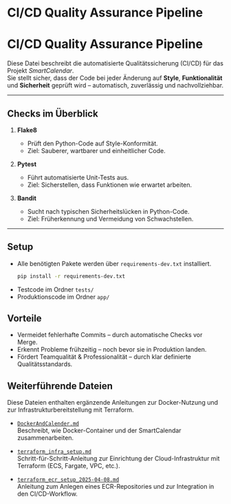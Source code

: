 # CI/CD Quality Assurance Pipeline

# CI/CD Quality Assurance Pipeline

Diese Datei beschreibt die automatisierte Qualitätssicherung (CI/CD) für das Projekt _SmartCalendar_.  
Sie stellt sicher, dass der Code bei jeder Änderung auf **Style**, **Funktionalität** und **Sicherheit** geprüft wird – automatisch, zuverlässig und nachvollziehbar.

---

## Checks im Überblick

1. **Flake8**
   - Prüft den Python-Code auf Style-Konformität.
   - Ziel: Sauberer, wartbarer und einheitlicher Code.

2. **Pytest**
   - Führt automatisierte Unit-Tests aus.
   - Ziel: Sicherstellen, dass Funktionen wie erwartet arbeiten.

3. **Bandit**
   - Sucht nach typischen Sicherheitslücken in Python-Code.
   - Ziel: Früherkennung und Vermeidung von Schwachstellen.

---

## Setup

- Alle benötigten Pakete werden über `requirements-dev.txt` installiert.
  ```bash
  pip install -r requirements-dev.txt
- Testcode im Ordner `tests/`
- Produktionscode im Ordner `app/`

## Vorteile

- Vermeidet fehlerhafte Commits – durch automatische Checks vor Merge.
- Erkennt Probleme frühzeitig – noch bevor sie in Produktion landen.
- Fördert Teamqualität & Professionalität – durch klar definierte Qualitätsstandards.

##  Weiterführende Dateien

Diese Dateien enthalten ergänzende Anleitungen zur Docker-Nutzung und zur Infrastrukturbereitstellung mit Terraform.

- [`DockerAndCalender.md`](DockerAndCalender.md)  
  Beschreibt, wie Docker-Container und der SmartCalendar zusammenarbeiten.

- [`terraform_infra_setup.md`](terraform_infra_setup.md)  
  Schritt-für-Schritt-Anleitung zur Einrichtung der Cloud-Infrastruktur mit Terraform (ECS, Fargate, VPC, etc.).

- [`terraform_ecr_setup_2025-04-08.md`](terraform_ecr_setup_2025-04-08.md)  
  Anleitung zum Anlegen eines ECR-Repositories und zur Integration in den CI/CD-Workflow.
